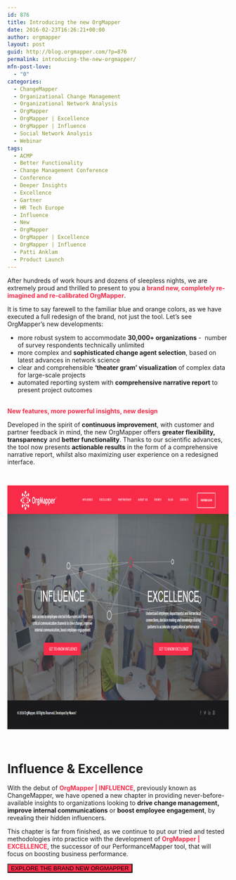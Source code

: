 ```yaml
---
id: 876
title: Introducing the new OrgMapper
date: 2016-02-23T16:26:21+00:00
author: orgmapper
layout: post
guid: http://blog.orgmapper.com/?p=876
permalink: introducing-the-new-orgmapper/
mfn-post-love:
  - "0"
categories:
  - ChangeMapper
  - Organizational Change Management
  - Organizational Network Analysis
  - OrgMapper
  - OrgMapper | Excellence
  - OrgMapper | Influence
  - Social Network Analysis
  - Webinar
tags:
  - ACMP
  - Better Functionality
  - Change Management Conference
  - Conference
  - Deeper Insights
  - Excellence
  - Gartner
  - HR Tech Europe
  - Influence
  - New
  - OrgMapper
  - OrgMapper | Excellence
  - OrgMapper | Influence
  - Patti Anklam
  - Product Launch
---
```

After hundreds of work hours and dozens of sleepless nights, we are extremely proud and thrilled to present to you a **<span style="color: #f92c49;">brand new, completely re-imagined and re-calibrated OrgMapper</span>**.

It is time to say farewell to the familiar blue and orange colors, as we have executed a full redesign of the brand, not just the tool. Let&#8217;s see OrgMapper&#8217;s new developments:

  * more robust system to accommodate **30,000+ organizations**  -  number of survey respondents technically unlimited
  * more complex and **sophisticated change agent selection**, based on latest advances in network science
  * clear and comprehensible **&#8216;theater gram&#8217; visualization** of complex data for large-scale projects
  * automated reporting system with **comprehensive narrative report** to present project outcomes

<span style="color: #f92c49;"><br /> <strong>New features, more powerful insights, new design</strong></span>
  
Developed in the spirit of **continuous improvement**, with customer and partner feedback in mind, the new OrgMapper offers **greater flexibility, transparency** and **better functionality**. Thanks to our scientific advances, the tool now presents **actionable results** in the form of a comprehensive narrative report, whilst also maximizing user experience on a redesigned interface.

&nbsp;

[<img class="aligncenter wp-image-883 size-large" src="/images/2016/02/website-screenshot-1024x580.png" alt="OrgMapper Website" width="980" height="555" />](http://orgmapper.com)

&nbsp;

# Influence & Excellence

With the debut of **<span style="color: #f92c49;">OrgMapper | INFLUENCE</span>**, previously known as ChangeMapper, we have opened a new chapter in providing never-before-available insights to organizations looking to **drive change management, improve internal communications** or **boost employee engagement**, by revealing their hidden influencers.

This chapter is far from finished, as we continue to put our tried and tested methodologies into practice with the development of **<span style="color: #f92c49;">OrgMapper | EXCELLENCE</span>**, the successor of our PerformanceMapper tool, that will focus on boosting business performance.

<a href="http://orgmapper.com/" target="_blank" rel="noopener noreferrer"><button style="background-color: #f92c49;" type="button">EXPLORE THE BRAND NEW ORGMAPPER</button></a>

&nbsp;